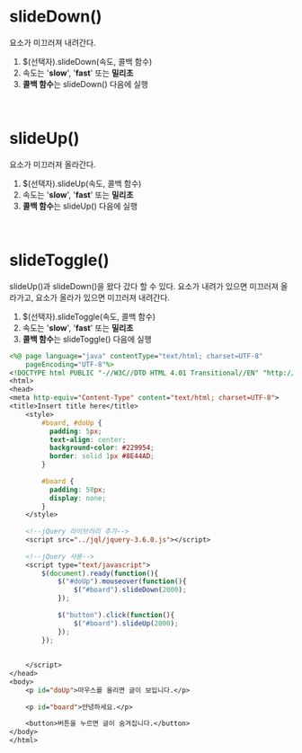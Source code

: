 <h1>slideDown()</h1>

요소가 미끄러져 내려간다.

<ol>
  <li>$(선택자).slideDown(속도, 콜백 함수)</li>
  <li>속도는 '<b>slow</b>', '<b>fast</b>' 또는 <b>밀리초</b></li>
  <li><b>콜백 함수</b>는 slideDown() 다음에 실행</li>
</ol>

<br>

<h1>slideUp()</h1>

요소가 미끄러져 올라간다.

<ol>
  <li>$(선택자).slideUp(속도, 콜백 함수)</li>
  <li>속도는 '<b>slow</b>', '<b>fast</b>' 또는 <b>밀리초</b></li>
  <li><b>콜백 함수</b>는 slideUp() 다음에 실행</li>
</ol>

<br>

<h1>slideToggle()</h1>

slideUp()과 slideDown()을 왔다 갔다 할 수 있다. 요소가 내려가 있으면 미끄러져 올라가고, 요소가 올라가 있으면 미끄러져 내려간다.

<ol>
  <li>$(선택자).slideToggle(속도, 콜백 함수)</li>
  <li>속도는 '<b>slow</b>', '<b>fast</b>' 또는 <b>밀리초</b></li>
  <li><b>콜백 함수</b>는 slideToggle() 다음에 실행</li>
</ol>

```jsp
<%@ page language="java" contentType="text/html; charset=UTF-8"
    pageEncoding="UTF-8"%>
<!DOCTYPE html PUBLIC "-//W3C//DTD HTML 4.01 Transitional//EN" "http://www.w3.org/TR/html4/loose.dtd">
<html>
<head>
<meta http-equiv="Content-Type" content="text/html; charset=UTF-8">
<title>Insert title here</title>
    <style> 
        #board, #doUp {
          padding: 5px;
          text-align: center;
          background-color: #229954;
          border: solid 1px #8E44AD;
        }
        
        #board {
          padding: 50px;
          display: none;
        }
    </style>
 
    <!--jQuery 라이브러리 추가-->
    <script src="../jql/jquery-3.6.0.js"></script>
    
    <!--jQuery 사용-->
    <script type="text/javascript">
        $(document).ready(function(){
            $("#doUp").mouseover(function(){
                $("#board").slideDown(2000);
            });
            
            $("button").click(function(){
                $("#board").slideUp(2000);
            });
        });    
        
        
    </script>
</head>
<body>
    <p id="doUp">마우스를 올리면 글이 보입니다.</p>
    
    <p id="board">안녕하세요.</p>
    
    <button>버튼을 누르면 글이 숨겨집니다.</button>
</body>
</html>
```
